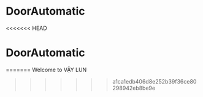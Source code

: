 # DoorAutomatic
<<<<<<< HEAD
# DoorAutomatic
=======
Welcome to VẬY LUN 
>>>>>>> a1ca1edb406d8e252b39f36ce80298942eb8be9e
